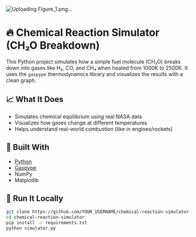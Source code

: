 ![Uploading Figure_1.png…]()

# 🔥 Chemical Reaction Simulator (CH₂O Breakdown)

This Python project simulates how a simple fuel molecule (CH₂O) breaks down into gases like H₂, CO, and CH₄ when heated from 1000K to 2500K. It uses the `gaspype` thermodynamics library and visualizes the results with a clean graph.

## 📈 What It Does


- Simulates chemical equilibrium using real NASA data
- Visualizes how gases change at different temperatures
- Helps understand real-world combustion (like in engines/rockets)

## 🧪 Built With

- [Python](https://www.python.org/)
- [Gaspype](https://github.com/DLR-Institute-of-Future-Fuels/gaspype)
- NumPy
- Matplotlib

## 🚀 Run It Locally

```bash
git clone https://github.com/YOUR_USERNAME/chemical-reaction-simulator.git
cd chemical-reaction-simulator
pip install -r requirements.txt
python simulator.py
